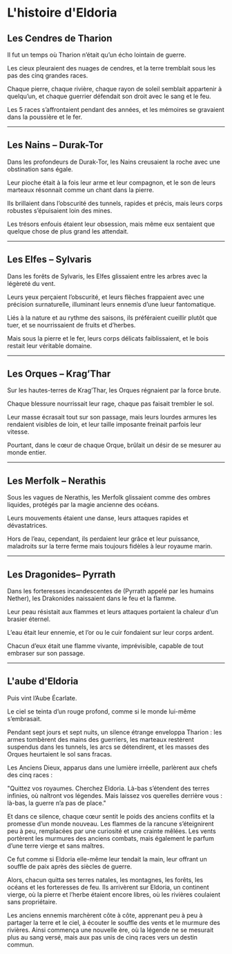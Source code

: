 # L'histoire d'Eldoria

## Les Cendres de Tharion

Il fut un temps où Tharion n’était qu’un écho lointain de guerre.

Les cieux pleuraient des nuages de cendres, et la terre tremblait sous les pas des cinq grandes races.

Chaque pierre, chaque rivière, chaque rayon de soleil semblait appartenir à quelqu’un, et chaque guerrier défendait son droit avec le sang et le feu.

Les 5 races s’affrontaient pendant des années, et les mémoires se gravaient dans la poussière et le fer.

---

## Les Nains – Durak-Tor

Dans les profondeurs de Durak-Tor, les Nains creusaient la roche avec une obstination sans égale.

Leur pioche était à la fois leur arme et leur compagnon, et le son de leurs marteaux résonnait comme un chant dans la pierre.

Ils brillaient dans l’obscurité des tunnels, rapides et précis, mais leurs corps robustes s’épuisaient loin des mines.

Les trésors enfouis étaient leur obsession, mais même eux sentaient que quelque chose de plus grand les attendait.

---

## Les Elfes – Sylvaris

Dans les forêts de Sylvaris, les Elfes glissaient entre les arbres avec la légèreté du vent.

Leurs yeux perçaient l’obscurité, et leurs flèches frappaient avec une précision surnaturelle, illuminant leurs ennemis d’une lueur fantomatique.

Liés à la nature et au rythme des saisons, ils préféraient cueillir plutôt que tuer, et se nourrissaient de fruits et d’herbes.

Mais sous la pierre et le fer, leurs corps délicats faiblissaient, et le bois restait leur véritable domaine.

---

## Les Orques – Krag’Thar

Sur les hautes-terres de Krag’Thar, les Orques régnaient par la force brute.

Chaque blessure nourrissait leur rage, chaque pas faisait trembler le sol.

Leur masse écrasait tout sur son passage, mais leurs lourdes armures les rendaient visibles de loin, et leur taille imposante freinait parfois leur vitesse.

Pourtant, dans le cœur de chaque Orque, brûlait un désir de se mesurer au monde entier.

--- 

## Les Merfolk – Nerathis


Sous les vagues de Nerathis, les Merfolk glissaient comme des ombres liquides, protégés par la magie ancienne des océans.

Leurs mouvements étaient une danse, leurs attaques rapides et dévastatrices.

Hors de l’eau, cependant, ils perdaient leur grâce et leur puissance, maladroits sur la terre ferme mais toujours fidèles à leur royaume marin.

---

## Les Dragonides– Pyrrath 

Dans les forteresses incandescentes de (Pyrrath appelé par les humains Nether), les Drakonides naissaient dans le feu et la flamme.


Leur peau résistait aux flammes et leurs attaques portaient la chaleur d’un brasier éternel.


L’eau était leur ennemie, et l’or ou le cuir fondaient sur leur corps ardent.


Chacun d’eux était une flamme vivante, imprévisible, capable de tout embraser sur son passage.

---

## L'aube d'Eldoria

Puis vint l’Aube Écarlate.


Le ciel se teinta d’un rouge profond, comme si le monde lui-même s’embrasait.


Pendant sept jours et sept nuits, un silence étrange enveloppa Tharion : les armes tombèrent des mains des guerriers, les marteaux restèrent suspendus dans les tunnels, les arcs se détendirent, et les masses des Orques heurtaient le sol sans fracas.

Les Anciens Dieux, apparus dans une lumière irréelle, parlèrent aux chefs des cinq races :

"Quittez vos royaumes. Cherchez Eldoria. Là-bas s’étendent des terres infinies, où naîtront vos légendes. Mais laissez vos querelles derrière vous : là-bas, la guerre n’a pas de place."

Et dans ce silence, chaque cœur sentit le poids des anciens conflits et la promesse d’un monde nouveau.
Les flammes de la rancune s’éteignirent peu à peu, remplacées par une curiosité et une crainte mêlées.
Les vents portèrent les murmures des anciens combats, mais également le parfum d’une terre vierge et sans maîtres.


Ce fut comme si Eldoria elle-même leur tendait la main, leur offrant un souffle de paix après des siècles de guerre.

Alors, chacun quitta ses terres natales, les montagnes, les forêts, les océans et les forteresses de feu.
Ils arrivèrent sur Eldoria, un continent vierge, où la pierre et l’herbe étaient encore libres, où les rivières coulaient sans propriétaire.


Les anciens ennemis marchèrent côte à côte, apprenant peu à peu à partager la terre et le ciel, à écouter le souffle des vents et le murmure des rivières.
Ainsi commença une nouvelle ère, où la légende ne se mesurait plus au sang versé, mais aux pas unis de cinq races vers un destin commun.

